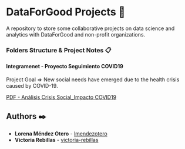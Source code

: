 # DataForGood Projects 🚀
A repository to store some collaborative projects on data science and analytics with DataForGood and non-profit organizations.


### Folders Structure & Project Notes 📋

#### Integramenet - Proyecto Seguimiento COVID19

Project Goal => New social needs have emerged due to the health crisis caused by COVID-19.


[PDF - Análisis Crisis Social_Impacto COVID19](https://github.com/lmendezotero/DataForGoodBCN/blob/master/Integramanet/Crisis%20Social%20%26%20COVID19/Analisis%20Crisis%20Social_Impacto%20COVID19%20-%20Integramanet.pdf) 


## Authors ✒️

* **Lorena Méndez Otero** - [lmendezotero](https://github.com/lmendezotero) 
* **Victoria Rebillas** - [victoria-rebillas](https://github.com/victoria-rebillas) 
